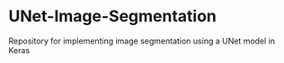 # UNet-Image-Segmentation
Repository for implementing image segmentation using a UNet model in Keras
